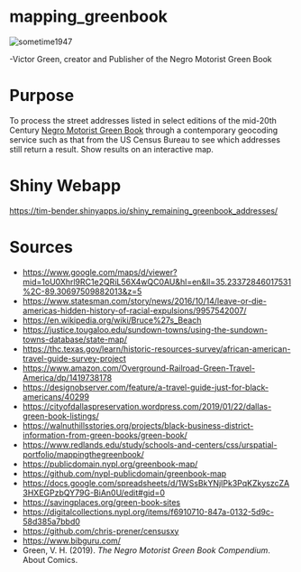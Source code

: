 # mapping_greenbook
![sometime1947](https://github.com/benda18/mapping_greenbook/assets/3075048/1542558f-3a84-48d0-bbe2-5cfb19692b29)
 
 -Victor Green, creator and Publisher of the Negro Motorist Green Book 

# Purpose
To process the street addresses listed in select editions of the mid-20th Century [Negro Motorist Green Book](https://en.wikipedia.org/wiki/The_Negro_Motorist_Green_Book) through a contemporary geocoding service such as that from the US Census Bureau to see which addresses still return a result.  Show results on an interactive map.  

# Shiny Webapp
https://tim-bender.shinyapps.io/shiny_remaining_greenbook_addresses/

# Sources
* https://www.google.com/maps/d/viewer?mid=1oU0Xhrl9RC1e2QRiL56X4wQC0AU&hl=en&ll=35.23372846017531%2C-89.30697509882013&z=5
* https://www.statesman.com/story/news/2016/10/14/leave-or-die-americas-hidden-history-of-racial-expulsions/9957542007/
* https://en.wikipedia.org/wiki/Bruce%27s_Beach
* https://justice.tougaloo.edu/sundown-towns/using-the-sundown-towns-database/state-map/
* https://thc.texas.gov/learn/historic-resources-survey/african-american-travel-guide-survey-project
* https://www.amazon.com/Overground-Railroad-Green-Travel-America/dp/1419738178
* https://designobserver.com/feature/a-travel-guide-just-for-black-americans/40299
* https://cityofdallaspreservation.wordpress.com/2019/01/22/dallas-green-book-listings/
* https://walnuthillsstories.org/projects/black-business-district-information-from-green-books/green-book/
* https://www.redlands.edu/study/schools-and-centers/css/urspatial-portfolio/mappingthegreenbook/
* https://publicdomain.nypl.org/greenbook-map/
* https://github.com/nypl-publicdomain/greenbook-map
* https://docs.google.com/spreadsheets/d/1WSsBkYNjIPk3PqKZkyszcZA3HXEGPzbQY79G-BiAn0U/edit#gid=0
* https://savingplaces.org/green-book-sites
* https://digitalcollections.nypl.org/items/f6910710-847a-0132-5d9c-58d385a7bbd0
* https://github.com/chris-prener/censusxy
* https://www.bibguru.com/
* Green, V. H. (2019). _The Negro Motorist Green Book Compendium_. About Comics.

